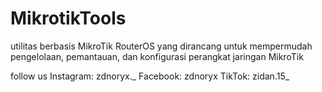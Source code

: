 # MikrotikTools
utilitas berbasis MikroTik RouterOS yang dirancang untuk mempermudah pengelolaan, pemantauan, dan konfigurasi perangkat jaringan MikroTik

follow us
Instagram: zdnoryx._
Facebook: zdnoryx
TikTok: zidan.15_

